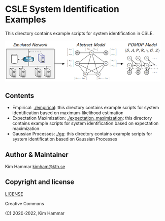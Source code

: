 # CSLE System Identification Examples

This directory contains example scripts for system identification in CSLE.

<p align="center">
<img src="./../../docs/img/system_identification.png" width="600">
</p>

## Contents

- Empirical: [./empirical](empirical): this directory contains example scripts for system identification based on maximum-likelihood estimation
- Expectation Maximization: [./expectation_maximization](expectation_maximization): this directory contains example scripts for system identification based on expectation maximization
- Gaussian Processes: [./gp](gp): this directory contains example scripts for system identification based on Gaussian Processes

## Author & Maintainer

Kim Hammar <kimham@kth.se>

## Copyright and license

[LICENSE](../../LICENSE.md)

Creative Commons

(C) 2020-2022, Kim Hammar